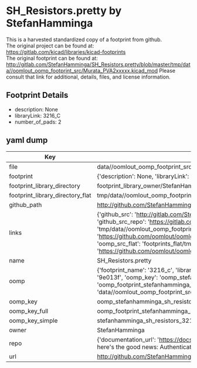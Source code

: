 # SH_Resistors.pretty by StefanHamminga  
This is a harvested standardized copy of a footprint from github.  
The original project can be found at:  
https://gitlab.com/kicad/libraries/kicad-footprints  
The original footprint can be found at:
http://gitlab.com/StefanHamminga/SH_Resistors.pretty/blob/master/tmp/data//oomlout_oomp_footprint_src/Murata_PVA2xxxxx.kicad_mod
Please consult that link for additional, details, files, and license information.  
## Footprint Details
* description: None  
* libraryLink: 3216_C  
* number_of_pads: 2  
## yaml dump  
| Key | Value |  
| --- | --- |  
| file | data//oomlout_oomp_footprint_src/SH_Resistors.pretty/3216_C.kicad_mod |  
| footprint | {'description': None, 'libraryLink': '3216_C', 'number_of_pads': 2} |  
| footprint_library_directory | footprint_library_owner/StefanHamminga_SH_Resistors.pretty |  
| footprint_library_directory_flat | tmp/data//oomlout_oomp_footprint_src/footprints_flat/stefanhamminga_sh_resistors_3216_c/working |  
| github_path | http://github.com/StefanHamminga/SH_Resistors.pretty/blob/master/tmp/data//oomlout_oomp_footprint_src/3216_C.kicad_mod |  
| links | {'github_src': 'http://gitlab.com/StefanHamminga/SH_Resistors.pretty/blob/master/tmp/data//oomlout_oomp_footprint_src/Murata_PVA2xxxxx.kicad_mod', 'github_src_repo': 'https://gitlab.com/kicad/libraries/kicad-footprints', 'oomp_bot': 'tmp/data//oomlout_oomp_footprint_src/footprints/stefanhamminga_sh_resistors_3216_c/working', 'oomp_bot_github': 'https://github.com/oomlout/oomlout_oomp_footprint_bot/tree/main/tmp/data//oomlout_oomp_footprint_src/footprints/stefanhamminga_sh_resistors_3216_c/working', 'oomp_src_flat': 'footprints_flat/tmp/data//oomlout_oomp_footprint_src/footprints_flat/stefanhamminga_sh_resistors_3216_c/working', 'oomp_src_flat_github': 'https://github.com/oomlout/oomlout_oomp_footprint_src/tree/main/tmp/data//oomlout_oomp_footprint_src/footprints_flat/stefanhamminga_sh_resistors_3216_c/working'} |  
| name | SH_Resistors.pretty |  
| oomp | {'footprint_name': '3216_c', 'library_name': 'sh_resistors', 'md5': '9e013f0b6eb2818eac37168b7e62efa0', 'md5_10': '9e013f0b6e', 'md5_5': '9e013', 'md5_6': '9e013f', 'oomp_key': 'oomp_stefanhamminga_sh_resistors_3216_c', 'oomp_key_extra': 'oomp_footprint_stefanhamminga_sh_resistors_3216_c', 'oomp_key_full': 'oomp_footprint_stefanhamminga_sh_resistors_3216_c_9e013f', 'oomp_key_simple': 'stefanhamminga_sh_resistors_3216_c', 'original_filename': 'data//oomlout_oomp_footprint_src/SH_Resistors.pretty/3216_C.kicad_mod', 'owner_name': 'stefanhamminga'} |  
| oomp_key | oomp_stefanhamminga_sh_resistors_3216_c |  
| oomp_key_full | oomp_footprint_stefanhamminga_sh_resistors_3216_c |  
| oomp_key_simple | stefanhamminga_sh_resistors_3216_c |  
| owner | StefanHamminga |  
| repo | {'documentation_url': 'https://docs.github.com/rest/overview/resources-in-the-rest-api#rate-limiting', 'message': "API rate limit exceeded for 84.66.142.224. (But here's the good news: Authenticated requests get a higher rate limit. Check out the documentation for more details.)"} |  
| url | http://github.com/StefanHamminga/SH_Resistors.pretty |  

